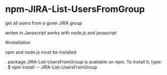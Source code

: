 # npm-JIRA-List-UsersFromGroup

get all users from a given JIRA group 

writen in Javascript
works with node.js and javascript

#installation

npm and node.js must be installed

 . package JIRA-List-UsersFromGroup is available on npm. To install it, type:
. $ npm install -- JIRA-List-UsersFromGroup

